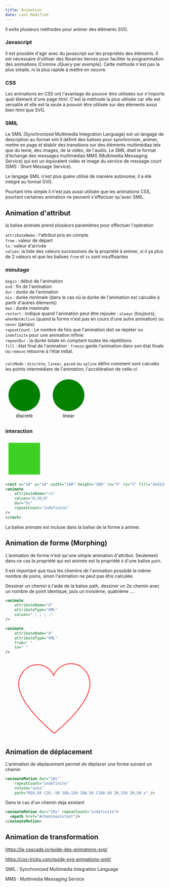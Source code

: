 ```yaml
---
title: Animation
date: Last Modified
---
```


Il exite plusieurs méthodes pour animer des éléments SVG.

### Javascript
Il est possible d'agir avec du javascript sur les propriétés des éléments. Il est nécessaire d'utiliser des librairies tierces pour faciliter la programmation des animations (Comme JQuery par exemple). Cette méthode n'est pas la plus simple, ni la plus rapide à mettre en oeuvre.

### CSS
Les animations en CSS ont l'avantage de pouvoir être utilisées sur n'importe quel élement d'une page html. C'est la méthode la plus utilisée car elle est versatile et elle est la seule à pouvoir être utilisée sur des éléments aussi bien html que SVG.

### SMIL

Le SMIL (Synchronized Multimedia Integration Language) est un langage de description au format xml Il définit des balises pour synchroniser, animer, mettre en page et établir des transitions sur des éléments multimédias tels que du texte, des images, de la vidéo, de l'audio. Le SMIL était le format d'échange des messages multimédias MMS (Multimedia Messaging Service) qui est un équivalent vidéo et image du service de message court (SMS : Short Message Service).

Le langage SMIL n'est plus guère utilisé de manière autonome, il a été intégré au format SVG.

Pourtant très simple il n'est pas aussi utilisée que les animations CSS, pourtant certaines animation ne peuvent s'effectuer qu'avec SMIL.


## Animation d'attribut

la balise animate prend plusieurs paramètres pour effectuer l'opération

`attributeName` : l'attribut pris en compte\
`from` : valeur de départ\
`to` : valeur d'arrivée\
`values`: la liste des valeurs successives de la propriété à animer, si il ya plus de 2 valeurs et que les balises `from` et `to` sont insuffisantes

### minutage
`begin` : début de l'animation\
`end` : fin de l'animation\
`dur` : durée de l'animation\
`min` : durée minimale (dans le cas où la durée de l'animation est calculée à partir d'autres éléments)\
`max` : durée maximale\
`restart` : indique quand l'animation peut être rejouée : `always` (toujours), `whenNotActive` (quand la forme n'est pas en cours d'une autre animation) ou `never` (jamais)\
`repeatCount` : Le nombre de fois que l'animation doit se répéter ou `indefinite` pour une animation infinie\
`repeatDur` : la durée totale en comptant toutes les répétitions\
`fill` : état final de l'animation : `freeze` garde l'animation dans son état finale ou `remove` retourne à l'état initial.

###
`calcMode` :  `discrete`, `linear`, `paced` ou `spline` défini comment sont calculés les points intermédiare de l'animation, l'accélération de celle-ci

<svg xmlns="http://www.w3.org/2000/svg" version="1.1" width="340px" height="140px">
<circle r="50" cx="60" cy="60" fill="red">
<animate
    attributeName="fill"
    values="green;orange;red;green"
    dur="10s"
    calcMode="discrete"
    repeatCount="indefinite"
/>
</circle>
<text x="60" y="130" text-anchor="middle">discrete</text>
<circle r="50" cx="200" cy="60" fill="red">
<animate
    attributeName="fill"
    values="green;orange;red;green"
    dur="10s"
    calcMode="linear"
    repeatCount="indefinite"
/>
</circle>
<text x="200" y="130" text-anchor="middle">linear</text>
</svg>

### interaction


<svg xmlns="http://www.w3.org/2000/svg" version="1.1" width="120px" height="120px">
<rect x="10" y="10" width="100" height="100" fill="#3ed124">
    <animate attributeName="rx" values="0;30;0" dur="5s" repeatCount="indefinite"
    onplaying="console.log('pmaying')"
    onprogress="console.log('p')"
    ontimeupdate="console.log('d')"
    onplay="console.log('c')"
     onbegin="console.log('begin')"
      onend="console.log('end')"
       onrepeat="console.log('repeat')"
    />
</rect>
</svg>

```svg
<rect x="10" y="10" width="100" height="100" rx="5" ry="5" fill="3ed124">
<animate
    attributeName="rx"
    values="0;30;0"
    dur="5s"
    repeatCount="indefinite"
/>
</rect>
```

La balise animate est incluse dans la balise de la forme à animer.


## Animation de forme (Morphing)

L'animation de forme n'est qu'une simple animation d'attribut. Seulement dans ce cas la propriété qui est animée est la propriété `d` d'une balise `path`.

Il est important que tous les chemins de l'animation possède le même nombre de poins, sinon l'animation ne peut pas être calculée.

Dessiner un chemin à l'aide de la balise path, dessiner un 2e chemin avec un nombre de point identique, puis un troisième, quatrième ....

```svg
<animate
    attributeName="d"
    attributeType="XML"
    values=" ; ; ; ;"
/>
```

```svg
<animate
    attributeName="d"
    attributeType="XML"
    from=" "
    to=" "
/>
```

<svg xmlns="http://www.w3.org/2000/svg" version="1.1" width="500px" height="250px" viewBox="0 0 500 250">
<path id="p1"
    d="M 100 100"
    stroke="red" fill="none"
    stroke-width="2" >
<animate xlink:href="#p1"
    attributeName="d"
    attributeType="XML"
    values="M 208.2973,14.715129 A 59.083692,63.810728 0 0 0 154.73861,51.247982 59.083692,63.810728 0 0 0 41.983458,78.647627 c 0,66.976923 112.755152,155.264663 112.755152,155.264663 0,0 112.75513,-88.28774 112.75513,-155.264663 A 59.196446,63.932505 0 0 0 208.2973,14.715129 Z;
    M 8.2973,14.715129 A 59.083692,63.810728 0 0 0 14.73861,51.247982 59.083692,63.810728 0 0 0 41.983458,78.647627 c 100,66.976923 112.755152,155.264663 112.755152,155.264663 0,0 112.75513,-88.28774 112.75513,-155.264663 A 59.196446,63.932505 0 0 0 208.2973,14.715129 Z;M 208.2973,14.715129 A 90.083692,63.810728 0 0 0 154.73861,51.247982 59.083692,63.810728 0 0 0 72.983458,78.647627 c 0,66.976923 112.755152,155.264663 112.755152,135.264663 0,0 112.75513,-88.28774 112.75513,-155.264663 A 0.196446,63.932505 0 0 0 208.2973,14.715129 Z"
    dur="10s"
    repeatCount="indefinite" />
        </path>
</svg>

## Animation de déplacement

L'animation de déplacement permet de déplacer une forme suivant un chemin

```svg
<animateMotion dur="10s"
    repeatCount="indefinite"
    rotate="auto"
    path="M20,50 C20,-50 180,150 180,50 C180-50 20,150 20,50 z" />
```

Dans le cas d'un chemin deja existant

```svg
<animateMotion dur="10s" repeatCount="indefinite">
  <mpath href="#cheminexistant"/>
</animateMotion>
```

## Animation de transformation





https://la-cascade.io/guide-des-animations-svg/

https://css-tricks.com/guide-svg-animations-smil/

SMIL
: Synchronized Multimedia Integration Language

MMS
: Multimedia Messaging Service
